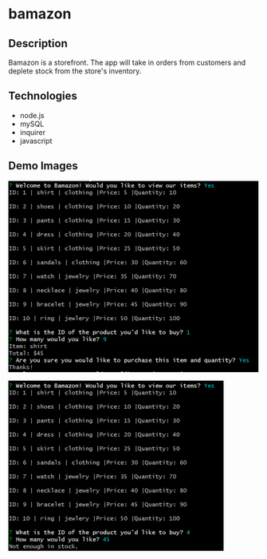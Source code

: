 # bamazon

## Description
Bamazon is a storefront. The app will take in orders from customers and deplete stock from the store's inventory. 

## Technologies
- node.js
- mySQL
- inquirer
- javascript

## Demo Images

![Bamzon Image 1](images/bamazon1.png)

![Bamazon Image 2](images/bamazon2.png)